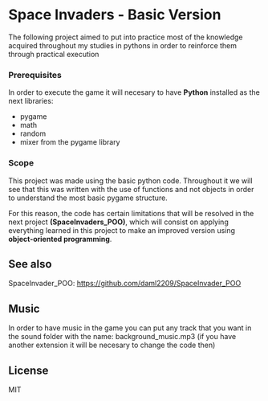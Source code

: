 # Space Invaders - Basic Version

The following project aimed to put into practice most of the knowledge acquired throughout my studies in pythons in order to reinforce them through practical execution

### Prerequisites

In order to execute the game it will necesary to have **Python** installed as the next libraries:
 * pygame
 * math
 * random
 * mixer from the pygame library
 
### Scope

This project was made using the basic python code. Throughout it we will see that this was written with the use of functions and not objects in order to understand the most basic pygame structure.

For this reason, the code has certain limitations that will be resolved in the next project **(SpaceInvaders_POO)**, which will consist on applying everything learned in this project to make an improved version using **object-oriented programming**.

## See also

SpaceInvader_POO: https://github.com/daml2209/SpaceInvader_POO

## Music

In order to have music in the game you can put any track that you want in the sound folder with the name: background_music.mp3 (if you have another extension it will be necesary to change the code then)

## License

MIT 

